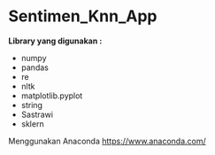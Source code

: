 # Sentimen_Knn_App

<strong> Library yang digunakan : </strong> 
  - numpy 
  - pandas 
  - re 
  - nltk 
  - matplotlib.pyplot 
  - string
  - Sastrawi
  - sklern
  
 Menggunakan Anaconda https://www.anaconda.com/

